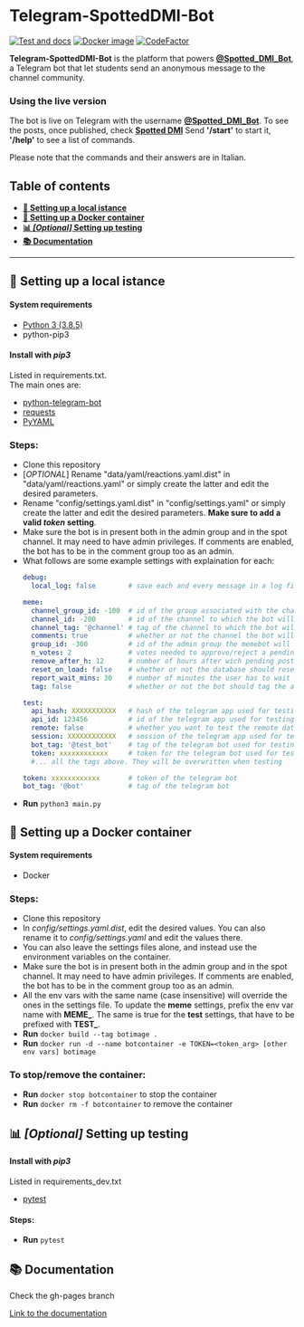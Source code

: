 # Telegram-SpottedDMI-Bot
[![Test and docs](https://github.com/UNICT-DMI/Telegram-SpottedDMI-Bot/actions/workflows/prod.workflow.yml/badge.svg)](https://github.com/UNICT-DMI/Telegram-SpottedDMI-Bot/actions/workflows/prod.workflow.yml)
[![Docker image](https://github.com/UNICT-DMI/Telegram-SpottedDMI-Bot/actions/workflows/docker.yml/badge.svg)](https://github.com/UNICT-DMI/Telegram-SpottedDMI-Bot/actions/workflows/docker.yml)
[![CodeFactor](https://www.codefactor.io/repository/github/unict-dmi/telegram-spotteddmi-bot/badge)](https://www.codefactor.io/repository/github/unict-dmi/telegram-spotteddmi-bot)

**Telegram-SpottedDMI-Bot** is the platform that powers **[@Spotted_DMI_Bot](https://telegram.me/Spotted_DMI_Bot)**, a Telegram bot that let students send an anonymous message to the channel community.

### Using the live version
The bot is live on Telegram with the username [**@Spotted_DMI_Bot**](https://telegram.me/Spotted_DMI_Bot).
To see the posts, once published, check [**Spotted DMI**](https://t.me/Spotted_DMI)
Send **'/start'** to start it, **'/help'** to see a list of commands.

Please note that the commands and their answers are in Italian.

## Table of contents

- **[:wrench: Setting up a local istance](#wrench-setting-up-a-local-istance)**
- **[:whale: Setting up a Docker container](#whale-setting-up-a-docker-container)**
- **[:bar_chart: _\[Optional\]_ Setting up testing](#bar_chart-optional-setting-up-testing)**
- **[:books: Documentation](#books-documentation)**

---

## :wrench: Setting up a local istance

#### System requirements
- [Python 3 (3.8.5)](https://www.python.org/downloads/)
- python-pip3

#### Install with *pip3*
Listed in requirements.txt.  
The main ones are:
- [python-telegram-bot](https://pypi.org/project/python-telegram-bot/)
- [requests](https://pypi.org/project/requests/)
- [PyYAML](https://pypi.org/project/PyYAML/)

### Steps:
- Clone this repository
- \[_OPTIONAL_\] Rename "data/yaml/reactions.yaml.dist" in "data/yaml/reactions.yaml" or simply create the latter and edit the desired parameters. 
- Rename "config/settings.yaml.dist" in "config/settings.yaml" or simply create the latter and edit the desired parameters. **Make sure to add a valid _token_ setting**.  
- Make sure the bot is in present both in the admin group and in the spot channel. It may need to have admin privileges. If comments are enabled, the bot has to be in the comment group too as an admin.
- What follows are some example settings with explaination for each:
  ```yaml
  debug:
    local_log: false        # save each and every message in a log file. Make sure the path "logs/messages.log" is valid when enabled

  meme:
    channel_group_id: -100  # id of the group associated with the channel. Required if comments are enabled
    channel_id: -200        # id of the channel to which the bot will send the approved memes
    channel_tag: '@channel' # tag of the channel to which the bot will send the approved memes
    comments: true          # whether or not the channel the bot will send the memes to has comments enabled
    group_id: -300          # id of the admin group the memebot will use
    n_votes: 2              # votes needed to approve/reject a pending post
    remove_after_h: 12      # number of hours after wich pending posts will be automatically by /clean_pending
    reset_on_load: false    # whether or not the database should reset every time the bot launches. USE CAREFULLY
    report_wait_mins: 30    # number of minutes the user has to wait before being able to report another user again
    tag: false              # whether or not the bot should tag the admins or just write their usernames

  test:
    api_hash: XXXXXXXXXXX   # hash of the telegram app used for testing
    api_id: 123456          # id of the telegram app used for testing
    remote: false           # whether you want to test the remote database, the local one or both
    session: XXXXXXXXXXXX   # session of the telegram app used for testing
    bot_tag: '@test_bot'    # tag of the telegram bot used for testing. Include the '@' character
    token: xxxxxxxxxxxx     # token for the telegram bot used for testing
    #... all the tags above. They will be overwritten when testing

  token: xxxxxxxxxxxx       # token of the telegram bot
  bot_tag: '@bot'           # tag of the telegram bot
  ```
- **Run** `python3 main.py`

## :whale: Setting up a Docker container

#### System requirements
- Docker


### Steps:
- Clone this repository
- In _config/settings.yaml.dist_, edit the desired values. You can also rename it to _config/settings.yaml_ and edit the values there.
- You can also leave the settings files alone, and instead use the environment variables on the container.  
- Make sure the bot is in present both in the admin group and in the spot channel. It may need to have admin privileges. If comments are enabled, the bot has to be in the comment group too as an admin.
- All the env vars with the same name (case insensitive) will override the ones in the settings file.
To update the **meme** settings, prefix the env var name with **MEME_**. The same is true for the **test** settings, that have to be prefixed with **TEST_**.
- **Run** `docker build --tag botimage .` 
- **Run** `docker run -d --name botcontainer -e TOKEN=<token_arg> [other env vars] botimage`

### To stop/remove the container:
- **Run** `docker stop botcontainer` to stop the container
- **Run** `docker rm -f botcontainer` to remove the container

## :bar_chart: _[Optional]_ Setting up testing

#### Install with *pip3*
Listed in requirements_dev.txt
- [pytest](https://pypi.org/project/pytest/)

#### Steps:
- **Run** `pytest`

## :books: Documentation
Check the gh-pages branch

[Link to the documentation](https://unict-dmi.github.io/Telegram-SpottedDMI-Bot/)
